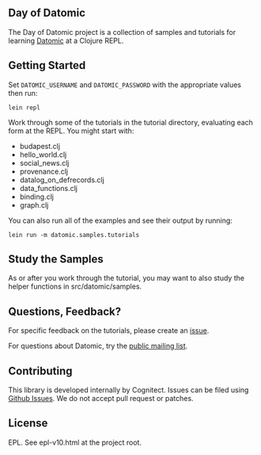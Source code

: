 ## Day of Datomic

The Day of Datomic project is a collection of samples and tutorials
for learning [Datomic](http://datomic.com) at a Clojure REPL.

## Getting Started

Set `DATOMIC_USERNAME` and `DATOMIC_PASSWORD` with the appropriate values then run:

    lein repl

Work through some of the tutorials in the tutorial directory,
evaluating each form at the REPL. You might start with:

* budapest.clj
* hello_world.clj
* social_news.clj
* provenance.clj
* datalog_on_defrecords.clj
* data_functions.clj
* binding.clj
* graph.clj

You can also run all of the examples and see their output by running:

    lein run -m datomic.samples.tutorials

## Study the Samples

As or after you work through the tutorial, you may want to also study
the helper functions in src/datomic/samples.

## Questions, Feedback?

For specific feedback on the tutorials, please create an
[issue](https://github.com/Datomic/day-of-datomic/issues).

For questions about Datomic, try the [public mailing
list](http://groups.google.com/group/datomic).

## Contributing

This library is developed internally by Cognitect. Issues can be filed using
[Github Issues](https://github.com/Datomic/day-of-datomic/issues). We do
not accept pull request or patches.

## License

EPL. See epl-v10.html at the project root.
